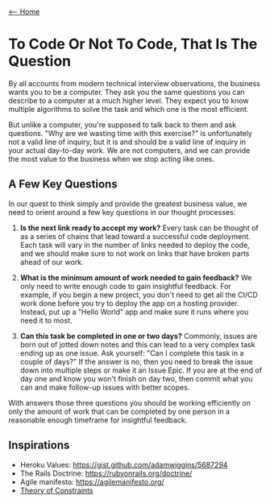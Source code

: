 [<-- Home](/readme.md)

# To Code Or Not To Code, That Is The Question

By all accounts from modern technical interview observations, the business
wants you to be a computer. They ask you the same questions you can describe
to a computer at a much higher level. They expect you to know multiple 
algorithms to solve the task and which one is the most efficient. 

But unlike a computer, you're supposed to talk back to them and ask questions.
"Why are we wasting time with this exercise?" is unfortunately not a valid line
of inquiry, but it is and should be a valid line of inquiry in your actual day-to-day
work. We are not computers, and we can provide the most value to the business when
we stop acting like ones.

## A Few Key Questions

In our quest to think simply and provide the greatest business value, we need to orient
around a few key questions in our thought processes:

1. **Is the next link ready to accept my work?** Every task can be thought of as a series of 
   chains that lead toward a successful code deployment. Each task will vary in the number 
   of links needed to deploy the code, and we should make sure to not work on links that have 
   broken parts ahead of our work.

2. **What is the minimum amount of work needed to gain feedback?** We only need to write enough
   code to gain insightful feedback. For example, if you begin a new project, you don't need
   to get all the CI/CD work done before you try to deploy the app on a hosting provider.
   Instead, put up a "Hello World" app and make sure it runs where you need it to most.

3. **Can this task be completed in one or two days?** Commonly, issues are born out of jotted 
   down notes and this can lead to a very complex task ending up as one issue. Ask yourself: 
   "Can I complete this task in a couple of days?" If the answer is no, then you need to break 
   the issue down into multiple steps or make it an Issue Epic. If you are at the end of day 
   one and know you won't finish on day two, then commit what you can and make follow-up
   issues with better scopes.
   
With answers those three questions you should be working efficiently on only the amount of work
that can be completed by one person in a reasonable enough timeframe for insightful feedback.

## Inspirations

- Heroku Values: https://gist.github.com/adamwiggins/5687294 
- The Rails Doctrine: https://rubyonrails.org/doctrine/
- Agile manifesto: https://agilemanifesto.org/
- [Theory of Constraints](constraints.md)
